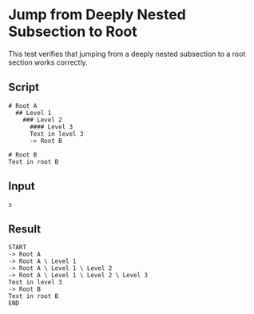 # Jump from Deeply Nested Subsection to Root

This test verifies that jumping from a deeply nested subsection to a root section works correctly.

## Script
```cuentitos
# Root A
  ## Level 1
    ### Level 2
      #### Level 3
      Text in level 3
      -> Root B

# Root B
Text in root B
```

## Input
```input
s
```

## Result
```result
START
-> Root A
-> Root A \ Level 1
-> Root A \ Level 1 \ Level 2
-> Root A \ Level 1 \ Level 2 \ Level 3
Text in level 3
-> Root B
Text in root B
END
```

